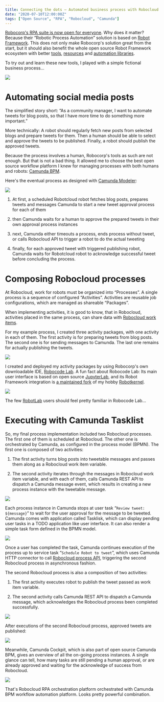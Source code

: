 ```yaml
---
title: Connecting the dots – Automated business process with Robocloud and Camunda BPM
date: "2020-07-10T12:00:00Z"
tags: ["Open Source", "RPA", "Robocloud", "Camunda"]
---
```


<!-- ![](tweet-approval-process.png) -->

[Robocorp's RPA suite is now open for everyone](https://robocorp.com/news/start-building-software-robots). Why does it matter? Because their “Robotic Process Automation” solution is based on [Robot Framework](https://robotframework.org). This does not only make Robocorp's solution great from the start, but it should also benefit the whole open source Robot Framework ecosystem with better [tools](https://github.com/robocorp/robotframework-lsp/), [resources](https://hub.robocorp.com/) and [automation libraries](https://rpaframework.org/).

To try out and learn these new tools, I played with a simple fictional business process...

![](tweet-approval-process.png)


Automating social media posts
=============================

The simplified story short: “As a community manager, I want to automate tweets for blog posts, so that I have more time to do something more important.”

More technically: A robot should regularly fetch new posts from selected blogs and prepare tweets for them. Then a human should be able to select and approve the tweets to be published. Finally, a robot should publish the approved tweets.

Because the process involves a human, Robocorp's tools as such are not enough. But that is not a bad thing. It allowed me to choose the best open source workflow platform I knew for managing processes with both humans and robots: [Camunda BPM](https://camunda.com/).

Here's the eventual process as designed with [Camunda Modeler](https://camunda.com/download/modeler/):

![](camunda-modeler.png)

1. At first, a scheduled Robotcloud robot fetches blog posts, prepares tweets and messages Camunda to start a new tweet approval process for each of them

2. then Camunda waits for a human to approve the prepared tweets in their own approval process instances

3. next, Camunda either timeouts a process, ends process without tweet, or calls Robocloud API to trigger a robot to do the actual tweeting

4. finally, for each approved tweet with triggered publishing robot, Camunda waits for Robotcloud robot to acknowledge successful tweet before concluding the process.


Composing Robocloud processes
=============================

At Robocloud, work for robots must be organized into “Processes”. A single process is a sequence of configured “Activities”. Activities are reusable job configurations, which are managed as shareable “Packages”.

When implementing activities, it is good to know, that in Robocloud, activities placed in the same process, can share data with [Robocloud work items](https://hub.robocorp.com/resources/libraries/rpaframework-RPA-Robocloud-Items/).

For my example process, I created three activity packages, with one activity in each of them. The first activity is for preparing tweets from blog posts. The second one is for sending messages to Camunda. The last one remains for actually publishing the tweets.

![](robocloud-activities.png)

I created and deployed my activity packages by using Robocorp's own downloadable IDE, [Robocode Lab](https://hub.robocorp.com/knowledge-base/articles/running-robots-in-robocode-lab/). A fun fact about Robocode Lab: Its main user interface is based on open source [JupyterLab](https://jupyter.org/), and its Robot Framework integration is [a maintained fork](https://github.com/robocorp/robocode-kernel) of my hobby [Robotkernel](https://github.com/robots-from-jupyter/robotkernel).

![](robocode-lab.png)

The few [RobotLab](https://robots-from-jupyter.github.io/) users should feel pretty familiar in Robocode Lab...


Executing with Camunda Tasklist
===============================

So, my final process implementation included two Robocloud processes. The first one of them is scheduled at Robocloud. The other one is orchestrated by Camunda, as configured in the process model (BPMN). The first one is composed of two activities:

1. The first activity turns blog posts into tweetable messages and passes them along as a Robocloud work item variable.

2. The second activity iterates through the messages in Robocloud work item variable, and with each of them, calls Camunda REST API to dispatch a Camunda message event, which results in creating a new process instance with the tweetable message.

![](robocloud-scheduled.png)

Each process instance in Camunda stops at user task “``Review tweet: ${message}``” to wait for the user approval for the message to be tweeted. Camunda comes with application called Tasklisk, which can display pending user tasks in a TODO application like user interface. It can also render a simple task form defined in the BPMN model.

![](camunda-tasklist.png)

Once a user has completed the task, Camunda continues execution of the process up to service task “``Schedule Robot to tweet``”, which uses Camunda HTTP connector to call [Robocloud process API](https://hub.robocorp.com/knowledge-base/articles/robocloud-process-api/), triggering the second Robocloud process in asynchronous fashion.

The second Robocloud process is also a composition of two activities:

1. The first activity executes robot to publish the tweet passed as work item variable.

2. The second activity calls Camunda REST API to dispatch a Camunda message, which acknowledges the Robocloud process been completed successfully.

![](robocloud-triggered.png)

After executions of the second Robocloud process, approved tweets are published:

![](robot-twitter.png)

Meanwhile, Camunda Cockpit, which is also part of open source Camunda BPM, gives an overview of all the on-going process instances. A single glance can tell, how many tasks are still pending a human approval, or are already approved and waiting for the acknowledge of success from Robocloud.

![](camunda-cockpit.png)

That's Robocloud RPA orchestration platform orchestrated with Camunda BPM workflow automation platform. Looks pretty powerful combination.
